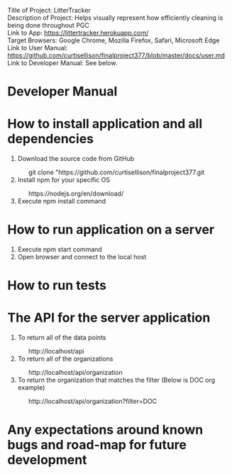 Title of Project: LitterTracker <br/>
Description of Project: Helps visually represent how efficiently cleaning is being done throughout PGC <br/>
Link to App: https://littertracker.herokuapp.com/ <br/>
Target Browsers: Google Chrome, Mozilla Firefox, Safari, Microsoft Edge <br/>
Link to User Manual: https://github.com/curtisellison/finalproject377/blob/master/docs/user.md <br/>
Link to Developer Manual: See below. <br/>

# Developer Manual
<h1>How to install application and all dependencies</h1>
  <ol>
    <li>Download the source code from GitHub</li>
      <ul>git clone "https://github.com/curtisellison/finalproject377.git</ul>
    <li>Install npm for your specific OS</li>
      <ul> https://nodejs.org/en/download/ </ul>
    <li>Execute npm install command</li>
  </ol>
<h1>How to run application on a server </h1>
  <ol>
    <li>Execute npm start command</li>
    <li>Open browser and connect to the local host</li>
  </ol>
<h1>How to run tests </h1>
<h1>The API for the server application </h1>  
  <ol>
    <li>To return all of the data points</li>
      <ul> http://localhost/api </ul>
    <li>To return all of the organizations</li>
      <ul> http://localhost/api/organization </ul>
    <li>To return the organization that matches the filter (Below is DOC org example)</li>
      <ul> http://localhost/api/organization?filter=DOC </ul>
  </ol>
<h1>Any expectations around known bugs and road-map for future development </h1>
